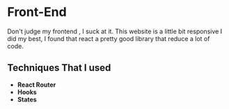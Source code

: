 # Front-End
Don't judge my frontend , I suck at it. This website is a little bit responsive I did my best, I found that react a pretty good library that reduce a lot of code.
## Techniques That I used
- **React Router** 
- **Hooks**
- **States** 

